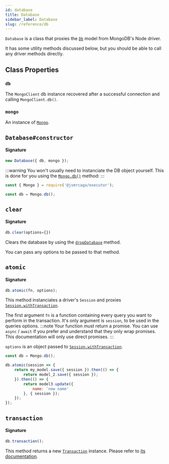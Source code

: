 ```yaml
---
id: database
title: Database
sidebar_label: Database
slug: /reference/db
---
```


`Database` is a class that proxies the [`Db`](https://mongodb.github.io/node-mongodb-native/3.6/api/Db.html) model from MongoDB's Node driver.

It has some utility methods discussed below, but you should be able to call any driver methods directly.

## Class Properties

### `db`
The `MongoClient` db instance recovered after a successful connection and calling `MongoClient.db()`.

### `mongo`
An instance of [`Mongo`](mongo).

## `Database#constructor`

#### Signature
```js
new Database({ db, mongo });
```

:::warning
You won't usually need to instanciate the DB object yourself. This is done for you using the 
[`Mongo.db()`](mongo#db) method:
:::
```js
const { Mongo } = require('@jsmrcaga/executor');

const db = Mongo.db();
```

## `clear`

#### Signature
```js
db.clear(options={})
```
Clears the database by using the [`dropDatabase`](https://mongodb.github.io/node-mongodb-native/3.6/api/Db.html#dropDatabase) method.

You can pass any options to be passed to that method.

## `atomic`
#### Signature
```js
db.atomic(fn, options);
````

This method instanciates a driver's `Session` and proxies [`Session.withTransaction`](https://mongodb.github.io/node-mongodb-native/3.6/api/ClientSession.html#withTransaction).

The first argument `fn` is a function containing every query you want to perform in the transaction. It's only argument is `session`, to be used in the queries options.
:::note
Your function _must_ return a promise. You can use `async` / `await` if you prefer and understand that they only wrap promises. This documentation will only use direct promises.
:::

`options` is an object passed to [`Session.withTransaction`](https://mongodb.github.io/node-mongodb-native/3.6/api/ClientSession.html#withTransaction).

```js
const db = Mongo.db();

db.atomic(session => {
	return my_model.save({ session }).then(() => {
		return model_2.save({ session });
	}).then(() => {
		return model3.update({
			name: 'new name'
		}, { session });
	});
});
```

## `transaction`

#### Signature
```js
db.transaction();
````

This method returns a new [`Transaction`](transaction) instance. Please refer to [its documentation](transaction).
